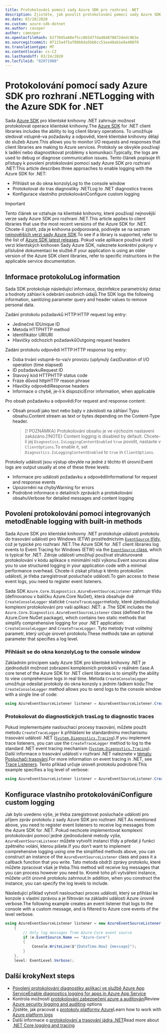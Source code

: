 ```yaml
---
title: Protokolování pomocí sady Azure SDK pro rozhraní .NET
description: Zjistěte, jak povolit protokolování pomocí sady Azure SDK pro klientské knihovny rozhraní .NET
ms.date: 03/20/2020
ms.custom: azure-sdk-dotnet
ms.author: casoper
author: camsoper
ms.openlocfilehash: b277045a60ef5cc065d77dad84878872dedc963e
ms.sourcegitcommit: 07123a475af89b6da5bb6cc51ea40ab1e8a488f0
ms.translationtype: MT
ms.contentlocale: cs-CZ
ms.lasthandoff: 03/24/2020
ms.locfileid: "82071988"
---
```

# <a name="logging-with-the-azure-sdk-for-net"></a><span data-ttu-id="5b167-103">Protokolování pomocí sady Azure SDK pro rozhraní .NET</span><span class="sxs-lookup"><span data-stu-id="5b167-103">Logging with the Azure SDK for .NET</span></span>

<span data-ttu-id="5b167-104">Sada [Azure SDK](https://azure.microsoft.com/downloads/) pro klientské knihovny .NET zahrnuje možnost protokolovat operace klientské knihovny.</span><span class="sxs-lookup"><span data-stu-id="5b167-104">The [Azure SDK](https://azure.microsoft.com/downloads/) for .NET client libraries includes the ability to log client library operations.</span></span> <span data-ttu-id="5b167-105">To umožňuje sledovat vstupně-va požadavky a odpovědi, které klientské knihovny dělají do služeb Azure.</span><span class="sxs-lookup"><span data-stu-id="5b167-105">This allows you to monitor I/O requests and responses that client libraries are making to Azure services.</span></span> <span data-ttu-id="5b167-106">Protokoly se obvykle používají k ladění nebo diagnostikovat problémy s komunikací.</span><span class="sxs-lookup"><span data-stu-id="5b167-106">Typically, the logs are used to debug or diagnose communication issues.</span></span> <span data-ttu-id="5b167-107">Tento článek popisuje tři přístupy k povolení protokolování pomocí sady Azure SDK pro rozhraní .NET:</span><span class="sxs-lookup"><span data-stu-id="5b167-107">This article describes three approaches to enable logging with the Azure SDK for .NET:</span></span>

- <span data-ttu-id="5b167-108">Přihlásit se do okna konzoly</span><span class="sxs-lookup"><span data-stu-id="5b167-108">Log to the console window</span></span>
- <span data-ttu-id="5b167-109">Protokolovat do tras diagnostiky .NET</span><span class="sxs-lookup"><span data-stu-id="5b167-109">Log to .NET diagnostics traces</span></span>
- <span data-ttu-id="5b167-110">Konfigurace vlastního protokolování</span><span class="sxs-lookup"><span data-stu-id="5b167-110">Configure custom logging</span></span>

> [!IMPORTANT]
> <span data-ttu-id="5b167-111">Tento článek se vztahuje na klientské knihovny, které používají nejnovější verze sady Azure SDK pro rozhraní .NET.</span><span class="sxs-lookup"><span data-stu-id="5b167-111">This article applies to client libraries that use the most recent versions of the Azure SDK for .NET.</span></span> <span data-ttu-id="5b167-112">Chcete-li zjistit, zda je knihovna podporovaná, podívejte se na seznam [nejnovějších verzí sady Azure SDK](https://azure.github.io/azure-sdk/releases/latest/index.html).</span><span class="sxs-lookup"><span data-stu-id="5b167-112">To see if a library is supported, refer to the list of [Azure SDK latest releases](https://azure.github.io/azure-sdk/releases/latest/index.html).</span></span> <span data-ttu-id="5b167-113">Pokud vaše aplikace používá starší verzi klientských knihoven Sady Azure SDK, naleznete konkrétní pokyny v příslušné dokumentaci ke službě.</span><span class="sxs-lookup"><span data-stu-id="5b167-113">If your application is using an older version of the Azure SDK client libraries, refer to specific instructions in the applicable service documentation.</span></span>

## <a name="log-information"></a><span data-ttu-id="5b167-114">Informace protokolu</span><span class="sxs-lookup"><span data-stu-id="5b167-114">Log information</span></span>

<span data-ttu-id="5b167-115">Sada SDK protokoluje následující informace, dezinfekce parametrický dotaz a hodnoty záhlaví k odebrání osobních údajů.</span><span class="sxs-lookup"><span data-stu-id="5b167-115">The SDK logs the following information, sanitizing parameter query and header values to remove personal data.</span></span>

<span data-ttu-id="5b167-116">Zadání protokolu požadavků HTTP:</span><span class="sxs-lookup"><span data-stu-id="5b167-116">HTTP request log entry:</span></span>

- <span data-ttu-id="5b167-117">Jedinečné ID</span><span class="sxs-lookup"><span data-stu-id="5b167-117">Unique ID</span></span>
- <span data-ttu-id="5b167-118">Metoda HTTP</span><span class="sxs-lookup"><span data-stu-id="5b167-118">HTTP method</span></span>
- <span data-ttu-id="5b167-119">Identifikátor URI</span><span class="sxs-lookup"><span data-stu-id="5b167-119">URI</span></span>
- <span data-ttu-id="5b167-120">Hlavičky odchozích požadavků</span><span class="sxs-lookup"><span data-stu-id="5b167-120">Outgoing request headers</span></span>

<span data-ttu-id="5b167-121">Zadání protokolu odpovědí HTTP:</span><span class="sxs-lookup"><span data-stu-id="5b167-121">HTTP response log entry:</span></span>

- <span data-ttu-id="5b167-122">Doba trvání vstupně-to-va/v provozu (uplynulý čas)</span><span class="sxs-lookup"><span data-stu-id="5b167-122">Duration of I/O operation (time elapsed)</span></span>
- <span data-ttu-id="5b167-123">ID požadavku</span><span class="sxs-lookup"><span data-stu-id="5b167-123">Request ID</span></span>
- <span data-ttu-id="5b167-124">Stavový kód HTTP</span><span class="sxs-lookup"><span data-stu-id="5b167-124">HTTP status code</span></span>
- <span data-ttu-id="5b167-125">Fráze důvod http</span><span class="sxs-lookup"><span data-stu-id="5b167-125">HTTP reason phrase</span></span>
- <span data-ttu-id="5b167-126">Hlavičky odpovědi</span><span class="sxs-lookup"><span data-stu-id="5b167-126">Response headers</span></span>
- <span data-ttu-id="5b167-127">Informace o chybě, je-li k dispozici</span><span class="sxs-lookup"><span data-stu-id="5b167-127">Error information, when applicable</span></span>

<span data-ttu-id="5b167-128">Pro obsah požadavku a odpovědi:</span><span class="sxs-lookup"><span data-stu-id="5b167-128">For request and response content:</span></span>

- <span data-ttu-id="5b167-129">Obsah proudí jako text nebo bajty v závislosti na záhlaví Typu obsahu.</span><span class="sxs-lookup"><span data-stu-id="5b167-129">Content stream as text or bytes depending on the Content-Type header.</span></span>
     > <span data-ttu-id="5b167-130">[! POZNÁMKA} Protokolování obsahu je ve výchozím nastavení zakázáno.</span><span class="sxs-lookup"><span data-stu-id="5b167-130">[!NOTE} Content logging is disabled by default.</span></span> <span data-ttu-id="5b167-131">Chcete-li jej `Diagnostics.IsLoggingContentEnabled` `true` povolit, nastavte v `ClientOptions`.</span><span class="sxs-lookup"><span data-stu-id="5b167-131">To enable it, set `Diagnostics.IsLoggingContentEnabled` to `true` in `ClientOptions`.</span></span>

<span data-ttu-id="5b167-132">Protokoly událostí jsou výstup obvykle na jedné z těchto tří úrovní:</span><span class="sxs-lookup"><span data-stu-id="5b167-132">Event logs are output usually at one of these three levels:</span></span>

- <span data-ttu-id="5b167-133">Informace pro události požadavku a odpovědi</span><span class="sxs-lookup"><span data-stu-id="5b167-133">Informational for request and response events</span></span>
- <span data-ttu-id="5b167-134">Upozornění na chyby</span><span class="sxs-lookup"><span data-stu-id="5b167-134">Warning for errors</span></span>
- <span data-ttu-id="5b167-135">Podrobné informace o detailních zprávách a protokolování obsahu</span><span class="sxs-lookup"><span data-stu-id="5b167-135">Verbose for detailed messages and content logging</span></span>

## <a name="enable-logging-with-built-in-methods"></a><span data-ttu-id="5b167-136">Povolení protokolování pomocí integrovaných metod</span><span class="sxs-lookup"><span data-stu-id="5b167-136">Enable logging with built-in methods</span></span>

<span data-ttu-id="5b167-137">Sada Azure SDK pro klientské knihovny .NET protokoluje události protokolu do trasování událostí pro Windows (ETW) prostřednictvím [ `EventSource` třídy](/dotnet/api/system.diagnostics.tracing.eventsource), což je typické pro rozhraní .NET.</span><span class="sxs-lookup"><span data-stu-id="5b167-137">The Azure SDK for .NET client libraries log events to Event Tracing for Windows (ETW) via the [`EventSource` class](/dotnet/api/system.diagnostics.tracing.eventsource), which is typical for .NET.</span></span> <span data-ttu-id="5b167-138">Zdroje událostí umožňují používat strukturované protokolování v kódu aplikace s minimální režií výkonu.</span><span class="sxs-lookup"><span data-stu-id="5b167-138">Event sources allow you to use structured logging in your application code with a minimal performance overhead.</span></span> <span data-ttu-id="5b167-139">Chcete-li získat přístup k těmto protokolům událostí, je třeba zaregistrovat posluchače událostí.</span><span class="sxs-lookup"><span data-stu-id="5b167-139">To gain access to these event logs, you need to register event listeners.</span></span>

<span data-ttu-id="5b167-140">Sada SDK `Azure.Core.Diagnostics.AzureEventSourceListener` zahrnuje třídu (definovanou v balíčku Azure.Core NuGet), která obsahuje dvě `CreateConsoleLogger` statické `CreateTraceLogger`metody, které zjednodušují komplexní protokolování pro vaši aplikaci .NET: a .</span><span class="sxs-lookup"><span data-stu-id="5b167-140">The SDK includes the `Azure.Core.Diagnostics.AzureEventSourceListener` class (defined in the Azure.Core NuGet package), which contains two static methods that simplify comprehensive logging for your .NET application: `CreateConsoleLogger` and `CreateTraceLogger`.</span></span> <span data-ttu-id="5b167-141">Tyto metody trvat volitelný parametr, který určuje úroveň protokolu.</span><span class="sxs-lookup"><span data-stu-id="5b167-141">These methods take an optional parameter that specifies a log level.</span></span>

### <a name="log-to-the-console-window"></a><span data-ttu-id="5b167-142">Přihlásit se do okna konzoly</span><span class="sxs-lookup"><span data-stu-id="5b167-142">Log to the console window</span></span>

<span data-ttu-id="5b167-143">Základním principem sady Azure SDK pro klientské knihovny .NET je zjednodušit možnost zobrazení komplexních protokolů v reálném čase.</span><span class="sxs-lookup"><span data-stu-id="5b167-143">A core tenet of the Azure SDK for .NET client libraries is to simplify the ability to view comprehensive logs in real time.</span></span> <span data-ttu-id="5b167-144">Metoda `CreateConsoleLogger` umožňuje odesílat protokoly do okna konzoly s jedním řádkem kódu:</span><span class="sxs-lookup"><span data-stu-id="5b167-144">The `CreateConsoleLogger` method allows you to send logs to the console window with a single line of code:</span></span>

```csharp
using AzureEventSourceListener listener = AzureEventSourceListener.CreateConsoleLogger();
```

### <a name="log-to-diagnostic-traces"></a><span data-ttu-id="5b167-145">Protokolovat do diagnostických tras</span><span class="sxs-lookup"><span data-stu-id="5b167-145">Log to diagnostic traces</span></span>

<span data-ttu-id="5b167-146">Pokud implementujete naslouchací procesy trasování, můžete použít metodu `CreateTraceLogger` k přihlášení ke standardnímu mechanismu trasování událostí .NET ([`System.Diagnostics.Tracing`](https://docs.microsoft.com/dotnet/api/system.diagnostics.tracing)).</span><span class="sxs-lookup"><span data-stu-id="5b167-146">If you implement trace listeners, you can use the `CreateTraceLogger` method to log to the standard .NET event tracing mechanism ([`System.Diagnostics.Tracing`](https://docs.microsoft.com/dotnet/api/system.diagnostics.tracing)).</span></span> <span data-ttu-id="5b167-147">Další informace o trasování událostí v rozhraní .NET naleznete v [tématu Posluchači trasování](https://docs.microsoft.com/dotnet/framework/debug-trace-profile/trace-listeners).</span><span class="sxs-lookup"><span data-stu-id="5b167-147">For more information on event tracing in .NET, see [Trace Listeners](https://docs.microsoft.com/dotnet/framework/debug-trace-profile/trace-listeners).</span></span> <span data-ttu-id="5b167-148">Tento příklad určuje úroveň protokolu podrobné:</span><span class="sxs-lookup"><span data-stu-id="5b167-148">This example specifies a log level of verbose:</span></span>

```csharp
using AzureEventSourceListener listener = AzureEventSourceListener.CreateTraceLogger(EventLevel.Verbose);
```

## <a name="configure-custom-logging"></a><span data-ttu-id="5b167-149">Konfigurace vlastního protokolování</span><span class="sxs-lookup"><span data-stu-id="5b167-149">Configure custom logging</span></span>

<span data-ttu-id="5b167-150">Jak bylo uvedeno výše, je třeba zaregistrovat posluchače událostí pro příjem zpráv protokolu z sady Azure SDK pro rozhraní .NET.</span><span class="sxs-lookup"><span data-stu-id="5b167-150">As mentioned above, you need to register event listeners to receive log messages from the Azure SDK for .NET.</span></span> <span data-ttu-id="5b167-151">Pokud nechcete implementovat komplexní protokolování pomocí jedné zjednodušené metody výše, `AzureEventSourceListener` můžete vytvořit instanci třídy a předat ji funkci zpětného volání, kterou píšete.</span><span class="sxs-lookup"><span data-stu-id="5b167-151">If you don’t want to implement comprehensive logging using one the simplified methods above, you can construct an instance of the `AzureEventSourceListener` class and pass it a callback function that you write.</span></span> <span data-ttu-id="5b167-152">Tato metoda obdrží zprávy protokolu, které můžete zpracovat však je třeba.</span><span class="sxs-lookup"><span data-stu-id="5b167-152">This method will receive log messages that you can process however you need to.</span></span> <span data-ttu-id="5b167-153">Kromě toho při vytváření instance, můžete určit úrovně protokolu zahrnout.</span><span class="sxs-lookup"><span data-stu-id="5b167-153">In addition, when you construct the instance, you can specify the log levels to include.</span></span>

<span data-ttu-id="5b167-154">Následující příklad vytvoří naslouchací proces událostí, který se přihlásí ke konzole s vlastní zprávou a je filtrován na základní události Azure úrovně verbose.</span><span class="sxs-lookup"><span data-stu-id="5b167-154">The following example creates an event listener that logs to the console with a custom message, and is filtered to Azure core events of the level verbose.</span></span>

```csharp
using AzureEventSourceListener listener = new AzureEventSourceListener((e, message) =>
    {
        // Only log messages from Azure-Core event source
        if (e.EventSource.Name == "Azure-Core")
        {
            Console.WriteLine($"{DateTime.Now} {message}");
        }
    },
    level: EventLevel.Verbose);
```

## <a name="next-steps"></a><span data-ttu-id="5b167-155">Další kroky</span><span class="sxs-lookup"><span data-stu-id="5b167-155">Next steps</span></span>

- [<span data-ttu-id="5b167-156">Povolení protokolování diagnostiky aplikací ve službě Azure App Service</span><span class="sxs-lookup"><span data-stu-id="5b167-156">Enable diagnostics logging for apps in Azure App Service</span></span>](https://docs.microsoft.com/azure/app-service/troubleshoot-diagnostic-logs)
- <span data-ttu-id="5b167-157">Kontrola možností [protokolování zabezpečení azure a auditování](https://docs.microsoft.com/azure/security/fundamentals/log-audit)</span><span class="sxs-lookup"><span data-stu-id="5b167-157">Review [Azure security logging and auditing](https://docs.microsoft.com/azure/security/fundamentals/log-audit) options</span></span>
- <span data-ttu-id="5b167-158">Zjistěte, jak pracovat s [protokoly platformy Azure](https://docs.microsoft.com/azure/azure-monitor/platform/platform-logs-overview)</span><span class="sxs-lookup"><span data-stu-id="5b167-158">Learn how to work with [Azure platform logs](https://docs.microsoft.com/azure/azure-monitor/platform/platform-logs-overview)</span></span>
- <span data-ttu-id="5b167-159">Další informace o [protokolování a trasování jádra .NET](https://docs.microsoft.com/dotnet/core/diagnostics/logging-tracing)</span><span class="sxs-lookup"><span data-stu-id="5b167-159">Read more about [.NET Core logging and tracing](https://docs.microsoft.com/dotnet/core/diagnostics/logging-tracing)</span></span>
